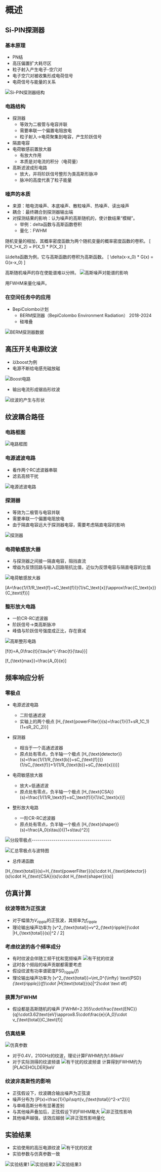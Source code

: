# 概述

## Si-PIN探测器

### 基本原理

- PN结
- 高压偏置扩大耗尽区
- 粒子射入产生电子-空穴对
- 电子空穴对被收集形成电荷信号
- 电荷信号与能量的关系

![Si-PIN探测器结构](./PIN_structure.png)

### 电路结构

- 探测器
    - 等效为二极管与电容并联
    - 需要串联一个偏置电阻放电
    - 粒子射入->电荷聚集到电容，产生阶跃信号
- 隔直电容
- 电荷敏感前置放大器
    - 有放大作用
    - 本质是对电流的积分（电荷量）
- 高斯滤波成形电路
    - 放大，并将阶跃信号整形为类高斯形脉冲
    - 脉冲的高度代表了粒子能量

### 噪声的本质

- 来源：暗电流噪声、本底噪声、散粒噪声、热噪声、读出噪声
- 耦合：最终耦合到探测器输出端
- 对探测结果的影响：认为噪声的高斯随机的，使计数结果“模糊”。
    - 举例：delta函数与高斯函数卷积
    - 量化：FWHM

随机变量的相加，其概率密度函数为两个随机变量的概率密度函数的卷积。
\[
P(X_1+X_2) = P(X_1) * P(X_2)
\]

以delta函数为例，它与高斯函数的卷积为高斯函数。
\[
\delta(x-x_0) * G(x) = G(x-x_0)
\]

高斯随机噪声的存在使能谱难以分辨。
![高斯噪声对能谱的影响](./noise_effect.png)

用FWHM来量化噪声。

### 在空间任务中的应用

- BepiColombo计划
    - BERM探测器（BepiColombo Environment Radiation） 2018-2024
    - 硅堆叠

![BERM探测器数据](./detector_application.png)

## 高压开关电源纹波

- 以boost为例
- 电源不断给电感充磁放磁

![Boost电路](./boost.png)

- 输出电流形成锯齿形纹波

![纹波的产生与形状](./ripple.png)

## 纹波耦合路径

### 电路框图

![电路框图](./overall_system.png)

### 电源滤波电路

- 看作两个RC滤波器串联
- 滤去高频干扰

![电源滤波电路](./power_filter.png)

### 探测器

- 等效为二极管与电容并联
- 需要串联一个偏置电阻放电
- 由于隔直电容远大于探测器电容，需要考虑隔直电容的影响

![探测器](./detector.png)

### 电荷敏感放大器

- 与探测器之间接一隔直电容，阻挡直流
- 增益为反馈回路与输入回路阻抗比值，近似为反馈电容与隔直电容的比值

![电荷敏感放大器](./csa.png)

\[A=\frac{1/(1/R_\text{f}+sC_\text{f})}{1/sC_\text{x}}\approx\frac{C_\text{x}}{C_\text{f}}\]

### 整形放大电路

- 一阶CR-RC滤波器
- 阶跃信号->类高斯脉冲
- 峰值与阶跃信号强度成正比，存在衰减

![高斯整形电路](./shaper.png)

\[f(t)=A_0\frac{t}{\tau}e^{-\frac{t}{\tau}}\]

\[f_{\text{max}}=\frac{A_0}{e}\]

## 频率响应分析

### 零极点

- 电源滤波电路
    - 二阶低通滤波
    - 实轴上的两个极点
    \[H_{\text{powerFilter}}(s)=\frac{1}{(1+sR_1C_1)(1+sR_2C_2)}\]

- 探测器
    - 相当于一个高通滤波器
    - 原点处有零点，负半轴一个极点
    \[H_{\text{detector}}(s)=\frac{1/(1/R_{\text{b}}+sC_{\text{f}})}{1/sC_{\text{f}}+1/(1/R_{\text{b}}+sC_{\text{x}})}\]

- 电荷敏感放大器
    - 放大+低通滤波
    - 原点处有零点，负半轴一个极点
    \[H_{\text{CSA}}(s)=\frac{1/(1/R_\text{f}+sC_\text{f})}{1/sC_\text{x}}\]

- 整形放大电路
    - 一阶CR-RC滤波器
    - 原点处有零点，负半轴一个极点
    \[H_{\text{shaper}}(s)=\frac{A_0(s\tau)}{(1+s\tau)^2}\]

![分段零极点](./pole_zero_segment.png)----------------------------------------

![汇总零极点与波特图](./pole_zero_summary.png)

- 总传递函数

\[H_{\text{total}}(s)=H_{\text{powerFilter}}(s)\cdot H_{\text{detector}}(s)\cdot H_{\text{CSA}}(s)\cdot H_{\text{shaper}}(s)\]

## 仿真计算

### 纹波等效为正弦波

- 对于幅值为$V_{\text{ripple}}$的正弦波，其频率为$f_{\text{ripple}}$
- 理论输出噪声功率为
\[v^2_{\text{total}}=v^2_{\text{ripple}}\cdot |H_{\text{total}}(s)|^2 / 2\]

### 考虑纹波的各个频率成分

- 有时纹波会伴随工频干扰和宽频噪声
![有干扰的纹波](./ripple_with_noise.png)
- 这时各个频段的噪声贡献都需要考虑
- 假设纹波有功率谱密度$\text{PSD}_{\text{ripple}}(f)$
- 理论输出噪声功率为
\[v^2_{\text{total}}=\int_0^{\infty} \text{PSD}_{\text{ripple}}(f)\cdot |H_{\text{total}}(s)|^2\cdot \text df\]

### 换算为FWHM

- 假设都是高斯随机的噪声
\[FWHM=2.355\cdot\frac{\text{ENC}}{q}\cdot3.62\text{eV}\approx8.5\cdot\frac{e}{A_0}\cdot v_{\text{total}}C_\text{f}\]

### 仿真结果

![仿真参数](./simulation_parameters.png)

- 对于0.4V，2100Hz的纹波，理论计算FWHM约为1.86keV
- 对于实际测得的纹波频谱
![有干扰的纹波频谱](./ripple_with_noise_ps.png)
计算得到FWHM约为[PLACEHOLDER]keV

### 纹波非高斯性的影响

- 正弦假设下，纹波耦合输出噪声为正弦波
- 噪声分布为
\[P(x)=\frac{1}{\pi\sqrt{v_{\text{total}}^2-x^2}}\]
- 与单峰高斯分布有显著差别
- 与其他噪声叠加后，正弦假设下的FWHM略大
![非正弦性影响](./non_gausian_effect.png)
- 其他噪声越强，该效应越弱
![非正弦性影响量化](./non_gausian_effect_num.png)

## 实验结果

- 实验使用的高压电源纹波
![有干扰的纹波](./ripple_with_noise.png)
- 实验参数与仿真参数一致

![实验结果1](./exp1.png)
![实验结果2](./exp2.png)
![实验结果3](./exp3.png)

